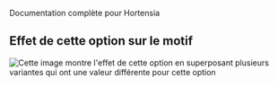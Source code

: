 <Fixme>

Documentation complète pour Hortensia

</Fixme>

## Effet de cette option sur le motif

![Cette image montre l'effet de cette option en superposant plusieurs variantes qui ont une valeur différente pour cette option](hortensia\_straplength\_sample.svg "Effet de cette option sur le motif")
